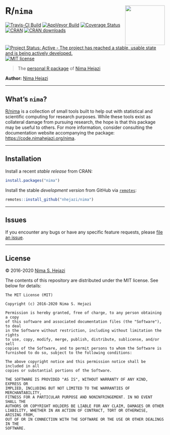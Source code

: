 
<!-- README.md is generated from README.Rmd. Please edit that file -->

# R/`nima` <img src="./hex/nima_sticker.png" align="right" width='125'/>

[![Travis-CI
Build](https://travis-ci.org/nhejazi/nima.svg?branch=master)](https://travis-ci.org/nhejazi/nima)
[![AppVeyor
Build](https://ci.appveyor.com/api/projects/status/github/nhejazi/nima?branch=master&svg=true)](https://ci.appveyor.com/project/nhejazi/nima)
[![Coverage
Status](https://img.shields.io/codecov/c/github/nhejazi/nima/master.svg)](https://codecov.io/github/nhejazi/nima?branch=master)
[![CRAN](http://www.r-pkg.org/badges/version/nima)](http://www.r-pkg.org/pkg/nima)
[![CRAN
downloads](https://cranlogs.r-pkg.org/badges/nima)](https://CRAN.R-project.org/package=nima)
[![Project Status: Active - The project has reached a stable, usable
state and is being actively
developed.](http://www.repostatus.org/badges/latest/active.svg)](http://www.repostatus.org/#active)
[![MIT
license](http://img.shields.io/badge/license-MIT-brightgreen.svg)](http://opensource.org/licenses/MIT)

> The [personal R
> package](http://hilaryparker.com/2013/04/03/personal-r-packages/) of
> [Nima Hejazi](https://nimahejazi.org)

**Author:** [Nima Hejazi](https://nimahejazi.org)

-----

## What’s `nima`?

[R/nima](http://code.nimahejazi.org/nima) is a collection of small tools
built to help out with statistical and scientific computing for research
purposes. While these tools exist as collateral damage from pursuing
research, the hope is that this package may be useful to others. For
more information, consider consulting the documentation website
accompanying the package: <https://code.nimahejazi.org/nima>.

-----

## Installation

Install a recent *stable release* from CRAN:

``` r
install.packages("nima")
```

Install the stable *development version* from GitHub via
[`remotes`](https://CRAN.R-project.org/package=remotes):

``` r
remotes::install_github("nhejazi/nima")
```

-----

## Issues

If you encounter any bugs or have any specific feature requests, please
[file an issue](https://github.com/nhejazi/nima/issues).

-----

## License

© 2016-2020 [Nima S. Hejazi](https://nimahejazi.org)

The contents of this repository are distributed under the MIT license.
See below for details:

    The MIT License (MIT)
    
    Copyright (c) 2016-2020 Nima S. Hejazi
    
    Permission is hereby granted, free of charge, to any person obtaining a copy
    of this software and associated documentation files (the "Software"), to deal
    in the Software without restriction, including without limitation the rights
    to use, copy, modify, merge, publish, distribute, sublicense, and/or sell
    copies of the Software, and to permit persons to whom the Software is
    furnished to do so, subject to the following conditions:
    
    The above copyright notice and this permission notice shall be included in all
    copies or substantial portions of the Software.
    
    THE SOFTWARE IS PROVIDED "AS IS", WITHOUT WARRANTY OF ANY KIND, EXPRESS OR
    IMPLIED, INCLUDING BUT NOT LIMITED TO THE WARRANTIES OF MERCHANTABILITY,
    FITNESS FOR A PARTICULAR PURPOSE AND NONINFRINGEMENT. IN NO EVENT SHALL THE
    AUTHORS OR COPYRIGHT HOLDERS BE LIABLE FOR ANY CLAIM, DAMAGES OR OTHER
    LIABILITY, WHETHER IN AN ACTION OF CONTRACT, TORT OR OTHERWISE, ARISING FROM,
    OUT OF OR IN CONNECTION WITH THE SOFTWARE OR THE USE OR OTHER DEALINGS IN THE
    SOFTWARE.
